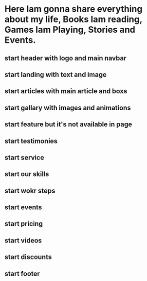 # Here Iam gonna share everything about my life, Books Iam reading, Games Iam Playing, Stories and Events.
## start header with logo and main navbar 
## start landing with text and image
## start articles with main article and boxs
## start gallary with images and animations 
## start feature but it's not available in page 
## start testimonies 
## start service 
## start our skills
## start wokr steps 
## start events 
## start pricing 
## start videos 
## start discounts 
## start footer 
